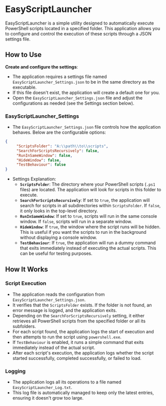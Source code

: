 # EasyScriptLauncher

EasyScriptLauncher is a simple utility designed to automatically execute PowerShell scripts located in a specified folder. This application allows you to configure and control the execution of these scripts through a JSON settings file.

## How to Use

**Create and configure the settings**:
   - The application requires a settings file named `EasyScriptLauncher_Settings.json` to be in the same directory as the executable.
   - If this file doesn't exist, the application will create a default one for you.
   - Open the `EasyScriptLauncher_Settings.json` file and adjust the configurations as needed (see the Settings section below).

### EasyScriptLauncher_Settings

* The `EasyScriptLauncher_Settings.json` file controls how the application behaves. Below are the configurable options:
```json
{
     "ScriptsFolder": "A:\\path\\to\\scripts",
     "SearchForScriptsRecursively": false,
     "RunInSameWindow": false,
     "HideWindow": false,
     "TestBehaviour": false
}
```

* Settings Explanation:
  * **`ScriptsFolder`**: The directory where your PowerShell scripts (`.ps1` files) are located. The application will look for scripts in this folder to execute.
  * **`SearchForScriptsRecursively`**: If set to `true`, the application will search for scripts in all subdirectories within `ScriptsFolder`. If `false`, it only looks in the top-level directory.
  * **`RunInSameWindow`**: If set to `true`, scripts will run in the same console window. If `false`, scripts will run in a separate window.
  * **`HideWindow`**: If `true`, the window where the script runs will be hidden. This is useful if you want the scripts to run in the background without displaying a console window.
  * **`TestBehaviour`**: If `true`, the application will run a dummy command that exits immediately instead of executing the actual scripts. This can be useful for testing purposes.

## How It Works

### Script Execution

- The application reads the configuration from `EasyScriptLauncher_Settings.json`.
- It verifies that the `ScriptsFolder` exists. If the folder is not found, an error message is logged, and the application exits.
- Depending on the `SearchForScriptsRecursively` setting, it either retrieves all PowerShell scripts from the specified folder or all its subfolders.
- For each script found, the application logs the start of execution and then attempts to run the script using `powershell.exe`.
- If `TestBehaviour` is enabled, it runs a simple command that exits immediately instead of the actual script.
- After each script's execution, the application logs whether the script started successfully, completed successfully, or failed to load.

### Logging

- The application logs all its operations to a file named `EasyScriptLauncher_Log.txt`.
- This log file is automatically managed to keep only the latest entries, ensuring it doesn't grow too large.
